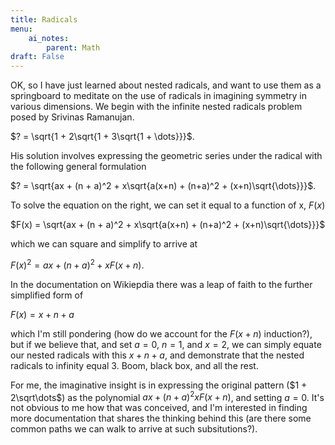 ```yaml
---
title: Radicals
menu:
    ai_notes:
        parent: Math
draft: False
---
```


OK, so I have just learned about nested radicals, and want to use them as a 
springboard to meditate on the use of radicals in imagining symmetry in various
dimensions. We begin with the infinite nested radicals problem posed by Srivinas
Ramanujan.

$? = \sqrt{1 + 2\sqrt{1 + 3\sqrt{1 + \dots}}}$.

His solution involves expressing the geometric series under the radical with the 
following general formulation

$? = \sqrt{ax + (n + a)^2 + x\sqrt{a(x+n) + (n+a)^2 + (x+n)\sqrt{\dots}}}$.

To solve the equation on the right, we can set it equal to a function of x, $F(x)$

$F(x) = \sqrt{ax + (n + a)^2 + x\sqrt{a(x+n) + (n+a)^2 + (x+n)\sqrt{\dots}}}$

which we can square and simplify to arrive at

$F(x)^2 = ax + (n + a)^2 + xF(x+n)$.

In the documentation on Wikiepdia there was a leap of faith to the further simplified 
form of 

$F(x) = x + n + a$ 

which I'm still pondering (how do we account for the $F(x + n)$ induction?), but
if we believe that, and set $a=0$, $n=1$, and $x=2$, we can simply equate our nested radicals
with this $x + n + a$, and demonstrate that the nested radicals to infinity equal $3$.
Boom, black box, and all the rest.

For me, the imaginative insight is in expressing the original pattern ($1 + 2\sqrt\dots$) 
as the polynomial $ax + (n+a)^2 xF(x+n)$, and setting $a=0$. It's not obvious
to me how that was conceived, and I'm interested in finding more documentation that
shares the thinking behind this (are there some common paths we can walk to arrive 
at such subsitutions?).

